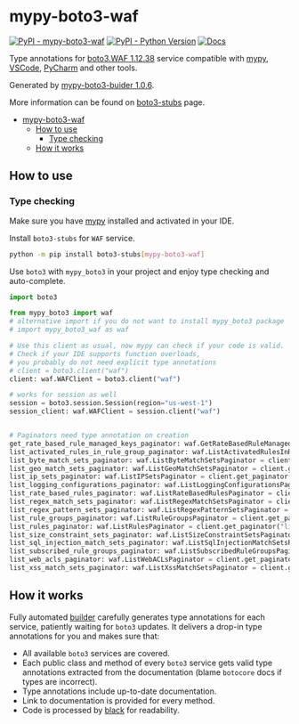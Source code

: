 # mypy-boto3-waf

[![PyPI - mypy-boto3-waf](https://img.shields.io/pypi/v/mypy-boto3-waf.svg?color=blue)](https://pypi.org/project/mypy-boto3-waf)
[![PyPI - Python Version](https://img.shields.io/pypi/pyversions/mypy-boto3-waf.svg?color=blue)](https://pypi.org/project/mypy-boto3-waf)
[![Docs](https://img.shields.io/readthedocs/mypy-boto3-builder.svg?color=blue)](https://mypy-boto3-builder.readthedocs.io/)

Type annotations for
[boto3.WAF 1.12.38](https://boto3.amazonaws.com/v1/documentation/api/1.12.38/reference/services/waf.html#WAF) service
compatible with [mypy](https://github.com/python/mypy), [VSCode](https://code.visualstudio.com/),
[PyCharm](https://www.jetbrains.com/pycharm/) and other tools.

Generated by [mypy-boto3-buider 1.0.6](https://github.com/vemel/mypy_boto3_builder).

More information can be found on [boto3-stubs](https://pypi.org/project/boto3-stubs/) page.

- [mypy-boto3-waf](#mypy-boto3-waf)
  - [How to use](#how-to-use)
    - [Type checking](#type-checking)
  - [How it works](#how-it-works)

## How to use

### Type checking

Make sure you have [mypy](https://github.com/python/mypy) installed and activated in your IDE.

Install `boto3-stubs` for `WAF` service.

```bash
python -m pip install boto3-stubs[mypy-boto3-waf]
```

Use `boto3` with `mypy_boto3` in your project and enjoy type checking and auto-complete.

```python
import boto3

from mypy_boto3 import waf
# alternative import if you do not want to install mypy_boto3 package
# import mypy_boto3_waf as waf

# Use this client as usual, now mypy can check if your code is valid.
# Check if your IDE supports function overloads,
# you probably do not need explicit type annotations
# client = boto3.client("waf")
client: waf.WAFClient = boto3.client("waf")

# works for session as well
session = boto3.session.Session(region="us-west-1")
session_client: waf.WAFClient = session.client("waf")


# Paginators need type annotation on creation
get_rate_based_rule_managed_keys_paginator: waf.GetRateBasedRuleManagedKeysPaginator = client.get_paginator("get_rate_based_rule_managed_keys")
list_activated_rules_in_rule_group_paginator: waf.ListActivatedRulesInRuleGroupPaginator = client.get_paginator("list_activated_rules_in_rule_group")
list_byte_match_sets_paginator: waf.ListByteMatchSetsPaginator = client.get_paginator("list_byte_match_sets")
list_geo_match_sets_paginator: waf.ListGeoMatchSetsPaginator = client.get_paginator("list_geo_match_sets")
list_ip_sets_paginator: waf.ListIPSetsPaginator = client.get_paginator("list_ip_sets")
list_logging_configurations_paginator: waf.ListLoggingConfigurationsPaginator = client.get_paginator("list_logging_configurations")
list_rate_based_rules_paginator: waf.ListRateBasedRulesPaginator = client.get_paginator("list_rate_based_rules")
list_regex_match_sets_paginator: waf.ListRegexMatchSetsPaginator = client.get_paginator("list_regex_match_sets")
list_regex_pattern_sets_paginator: waf.ListRegexPatternSetsPaginator = client.get_paginator("list_regex_pattern_sets")
list_rule_groups_paginator: waf.ListRuleGroupsPaginator = client.get_paginator("list_rule_groups")
list_rules_paginator: waf.ListRulesPaginator = client.get_paginator("list_rules")
list_size_constraint_sets_paginator: waf.ListSizeConstraintSetsPaginator = client.get_paginator("list_size_constraint_sets")
list_sql_injection_match_sets_paginator: waf.ListSqlInjectionMatchSetsPaginator = client.get_paginator("list_sql_injection_match_sets")
list_subscribed_rule_groups_paginator: waf.ListSubscribedRuleGroupsPaginator = client.get_paginator("list_subscribed_rule_groups")
list_web_acls_paginator: waf.ListWebACLsPaginator = client.get_paginator("list_web_acls")
list_xss_match_sets_paginator: waf.ListXssMatchSetsPaginator = client.get_paginator("list_xss_match_sets")
```

## How it works

Fully automated [builder](https://github.com/vemel/mypy_boto3_builder) carefully generates
type annotations for each service, patiently waiting for `boto3` updates. It delivers
a drop-in type annotations for you and makes sure that:

- All available `boto3` services are covered.
- Each public class and method of every `boto3` service gets valid type annotations
  extracted from the documentation (blame `botocore` docs if types are incorrect).
- Type annotations include up-to-date documentation.
- Link to documentation is provided for every method.
- Code is processed by [black](https://github.com/psf/black) for readability.
